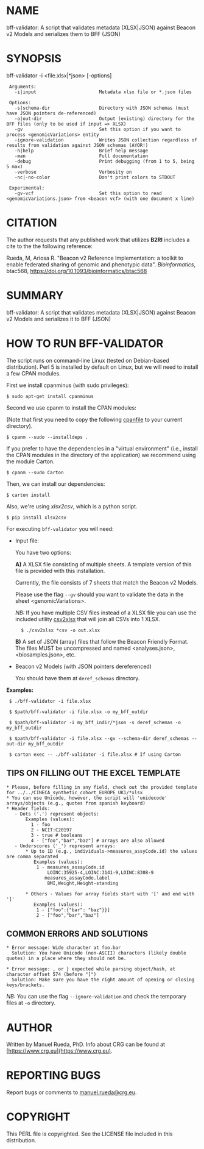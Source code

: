 # NAME

bff-validator: A script that validates metadata (XLSX|JSON) against Beacon v2 Models and serializes them to BFF (JSON)

# SYNOPSIS

bff-validator -i &lt;file.xlsx|\*json> \[-options\]

     Arguments:                       
       -i|input                       Metadata xlsx file or *.json files

     Options:
       -s|schema-dir                  Directory with JSON schemas (must have JSON pointers de-referenced)
       -o|out-dir                     Output (existing) directory for the BFF files (only to be used if input => XLSX)
       -gv                            Set this option if you want to process <genomicVariations> entity
       -ignore-validation             Writes JSON collection regardless of results from validation against JSON schemas (AYOR!)
       -h|help                        Brief help message
       -man                           Full documentation
       -debug                         Print debugging (from 1 to 5, being 5 max)
       -verbose                       Verbosity on
       -nc|-no-color                  Don't print colors to STDOUT
     
     Experimental:
       -gv-vcf                        Set this option to read <genomicVariations.json> from <beacon vcf> (with one document x line)

# CITATION

The author requests that any published work that utilizes **B2RI** includes a cite to the the following reference:

Rueda, M, Ariosa R. "Beacon v2 Reference Implementation: a toolkit to enable federated sharing of genomic and phenotypic data". _Bioinformatics_, btac568, https://doi.org/10.1093/bioinformatics/btac568

# SUMMARY

bff-validator: A script that validates metadata (XLSX|JSON) against Beacon v2 Models and serializes it to BFF (JSON)

# HOW TO RUN BFF-VALIDATOR

The script runs on command-line Linux (tested on Debian-based distribution). Perl 5 is installed by default on Linux, 
but we will need to install a few CPAN modules.

First we install cpanminus (with sudo privileges):

    $ sudo apt-get install cpanminus

Second we use cpanm to install the CPAN modules:

(Note that first you need to copy the following [cpanfile](https://raw.githubusercontent.com/EGA-archive/beacon2-ri-tools/main/cpanfile) to your current directory).

    $ cpanm --sudo --installdeps .

If you prefer to have the dependencies in a "virtual environment" (i.e., install the CPAN modules in the directory of the application) we recommend using the module Carton.

    $ cpanm --sudo Carton

Then, we can install our dependencies:

    $ carton install

Also, we're using _xlsx2csv_, which is a python script. 

    $ pip install xlsx2csv

For executing `bff-validator` you will need:

- Input file:

    You have two options:

    **A)** A XLSX file consisting of multiple sheets. A template version of this file is provided with this installation.

    Currently, the file consists of 7 sheets that match the Beacon v2 Models.

    Please use the flag `--gv` should you want to validate the data in the sheet &lt;genomicVariations>.

    _NB:_ If you have multiple CSV files instead of a XLSX file you can use the included utility [csv2xlsx](https://github.com/EGA-archive/beacon2-ri-tools/blob/main/utils/models2xlsx/csv2xlsx) that will join all CSVs into 1 XLSX.

        $ ./csv2xlsx *csv -o out.xlsx

    **B)** A set of JSON (array) files that follow the Beacon Friendly Format. The files MUST be uncompressed and named &lt;analyses.json>, &lt;biosamples.json>, etc.

- Beacon v2 Models (with JSON pointers dereferenced)

    You should have them at `deref_schemas` directory.

**Examples:**

     $ ./bff-validator -i file.xlsx

     $ $path/bff-validator -i file.xlsx -o my_bff_outdir

     $ $path/bff-validator -i my_bff_indir/*json -s deref_schemas -o my_bff_outdir 

     $ $path/bff-validator -i file.xlsx --gv --schema-dir deref_schemas --out-dir my_bff_outdir
    
     $ carton exec -- ./bff-validator -i file.xlsx # If using Carton

## TIPS ON FILLING OUT THE EXCEL TEMPLATE

    * Please, before filling in any field, check out the provided template for ../../CINECA_synthetic_cohort_EUROPE_UK1/*xlsx
    * You can use Unicode, however, the script will 'unidecode' arrays/objects (e.g., quotes from spanish keyboard) 
    * Header fields: 
       - Dots ('.') represent objects: 
           Examples (values):
             1 - foo
             2 - NCIT:C20197
             3 - true # booleans
             4 - ["foo","bar","baz"] # arrays are also allowed
       - Underscores ('_') represent arrays: 
           * Up to 1D (e.g., individuals->measures_assyCode.id) the values are comma separated
              Examples (values):
               1 - measures_assayCode.id
                   LOINC:35925-4,LOINC:3141-9,LOINC:8308-9
                  measures_assayCode.label
                   BMI,Weight,Height-standing
                   
           * Others - Values for array fields start with '[' and end with ']'
              Examples (values): 
               1 - ["foo":{"bar": "baz"}}]
               2 - ["foo","bar","baz"]

## COMMON ERRORS AND SOLUTIONS

    * Error message: Wide character at foo.bar
      Solution: You have Unicode (non-ASCII) characters (likely double quotes) in a place where they should not be.

    * Error message: , or } expected while parsing object/hash, at character offset 574 (before "]")
      Solution: Make sure you have the right amount of opening or closing keys/brackets.

_NB:_ You can use the flag `--ignore-validation` and check the temporary files at `-o` directory.

# AUTHOR 

Written by Manuel Rueda, PhD. Info about CRG can be found at [https://www.crg.eu](https://www.crg.eu).

# REPORTING BUGS

Report bugs or comments to <manuel.rueda@crg.eu>.

# COPYRIGHT

This PERL file is copyrighted. See the LICENSE file included in this distribution.
